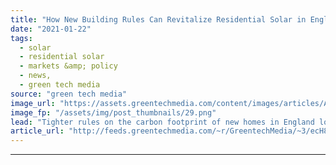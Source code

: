 ```yaml
---
title: "How New Building Rules Can Revitalize Residential Solar in England"
date: "2021-01-22"
tags: 
  - solar
  - residential solar
  - markets &amp; policy
  - news,
  - green tech media
source: "green tech media"
image_url: "https://assets.greentechmedia.com/content/images/articles/Alva_Scotland_Residential_PV_Viridian_Solar_Credit_Forster_Group.jpg"
image_fp: "/assets/img/post_thumbnails/29.png"
lead: "Tighter rules on the carbon footprint of new homes in England look set to trigger a fresh boom for residential solar. New homes will be expected to produce 31 percent less carbon dioxide than they do now, according to plans laid out this week, which  ..."
article_url: "http://feeds.greentechmedia.com/~r/GreentechMedia/~3/ecH8xbqVAVw/how-new-building-rules-can-revitalize-residential-solar-in-england"
---
```


---
